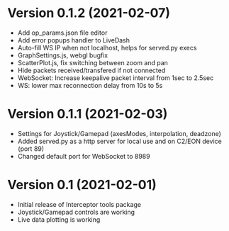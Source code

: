 Version 0.1.2  (2021-02-07)
=========================
 * Add op_params.json file editor
 * Add error popups handler to LiveDash
 * Auto-fill WS IP when not localhost, helps for served.py execs
 * GraphSettings.js, webgl bugfix
 * ScatterPlot.js, fix switching between zoom and pan
 * Hide packets received/transfered if not connected
 * WebSocket: Increase keepalive packet interval from 1sec to 2.5sec
 * WS: lower max reconnection delay from 10s to 5s

Version 0.1.1  (2021-02-03)
=========================
 * Settings for Joystick/Gamepad (axesModes, interpolation, deadzone)
 * Added served.py as a http server for local use and on C2/EON device (port 89)
 * Changed default port for WebSocket to 8989
 
Version 0.1  (2021-02-01)
=========================
 * Initial release of Interceptor tools package
 * Joystick/Gamepad controls are working
 * Live data plotting is working
